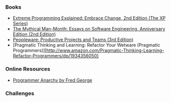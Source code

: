 ### Books
* [Extreme Programming Explained: Embrace Change, 2nd Edition (The XP Series)](http://www.amazon.com/Extreme-Programming-Explained-Embrace-Change/dp/0321278658)
* [The Mythical Man-Month: Essays on Software Engineering, Anniversary Edition (2nd Edition)](http://www.amazon.com/Mythical-Man-Month-Software-Engineering-Anniversary/dp/0201835959)
* [Peopleware: Productive Projects and Teams (3rd Edition)](http://www.amazon.com/Peopleware-Productive-Projects-Teams-3rd/dp/0321934113)
* [Pragmatic Thinking and Learning: Refactor Your Wetware (Pragmatic Programmers)][http://www.amazon.com/Pragmatic-Thinking-Learning-Refactor-Programmers/dp/1934356050]

### Online Resources
* [Programmer Anarchy by Fred George](https://www.youtube.com/watch?v=uk-CF7klLdA)

### Challenges
